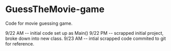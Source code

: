 # GuessTheMovie-game
Code for movie guessing game.

9/22 AM -- initial code set up as Main()
9/22 PM -- scrapped initial project, broke down into new class.
9/23 AM -- intial scrapped code commited to git for reference.
